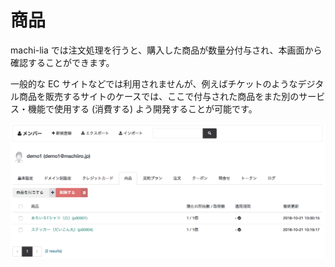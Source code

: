 # 商品

machi-lia では注文処理を行うと、購入した商品が数量分付与され、本画面から確認することができます。

一般的な EC サイトなどでは利用されませんが、例えばチケットのようなデジタル商品を販売するサイトのケースでは、ここで付与された商品をまた別のサービス・機能で使用する (消費する) よう開発することが可能です。

![item](img/item.png)

